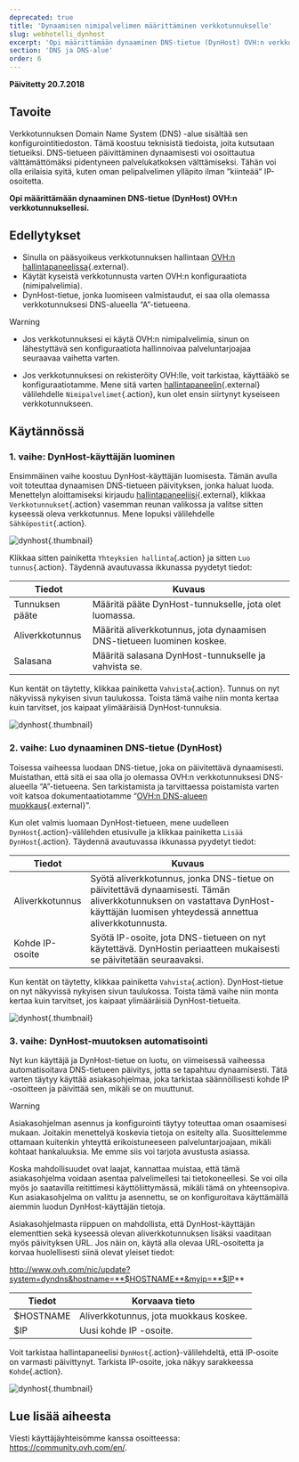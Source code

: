 ```yaml
---
deprecated: true
title: 'Dynaamisen nimipalvelimen määrittäminen verkkotunnukselle'
slug: webhotelli_dynhost
excerpt: 'Opi määrittämään dynaaminen DNS-tietue (DynHost) OVH:n verkkotunnuksellesi'
section: 'DNS ja DNS-alue'
order: 6
---
```


**Päivitetty 20.7.2018**

## Tavoite

Verkkotunnuksen Domain Name System (DNS) -alue sisältää sen konfigurointitiedoston. Tämä koostuu teknisistä tiedoista, joita kutsutaan tietueiksi. DNS-tietueen päivittäminen dynaamisesti voi osoittautua välttämättömäksi pidentyneen palvelukatkoksen välttämiseksi. Tähän voi olla erilaisia syitä, kuten oman pelipalvelimen ylläpito ilman ”kiinteää” IP-osoitetta. 

**Opi määrittämään dynaaminen DNS-tietue (DynHost) OVH:n verkkotunnuksellesi.**

## Edellytykset

- Sinulla on pääsyoikeus verkkotunnuksen hallintaan [OVH:n hallintapaneelissa](https://www.ovh.com/auth/?action=gotomanager&from=https://www.ovh.ie/&ovhSubsidiary=ie){.external}.
- Käytät kyseistä verkkotunnusta varten OVH:n konfiguraatiota (nimipalvelimia).
- DynHost-tietue, jonka luomiseen valmistaudut, ei saa olla olemassa verkkotunnuksesi DNS-alueella “A”-tietueena.

> [!warning]
>
> - Jos verkkotunnuksesi ei käytä OVH:n nimipalvelimia, sinun on lähestyttävä sen konfiguraatiota hallinnoivaa palveluntarjoajaa seuraavaa vaihetta varten.
> 
> - Jos verkkotunnuksesi on rekisteröity OVH:lle, voit tarkistaa, käyttääkö se konfiguraatiotamme. Mene sitä varten [hallintapaneelin](https://www.ovh.com/auth/?action=gotomanager&from=https://www.ovh.ie/&ovhSubsidiary=ie){.external} välilehdelle `Nimipalvelimet`{.action}, kun olet ensin siirtynyt kyseiseen verkkotunnukseen.
>

## Käytännössä

### 1. vaihe: DynHost-käyttäjän luominen

Ensimmäinen vaihe koostuu DynHost-käyttäjän luomisesta. Tämän avulla voit toteuttaa dynaamisen DNS-tietueen päivityksen, jonka haluat luoda. Menettelyn aloittamiseksi kirjaudu [hallintapaneeliisi](https://www.ovh.com/auth/?action=gotomanager&from=https://www.ovh.ie/&ovhSubsidiary=ie){.external}, klikkaa `Verkkotunnukset`{.action} vasemman reunan valikossa ja valitse sitten kyseessä oleva verkkotunnus. Mene lopuksi välilehdelle `Sähköpostit`{.action}.

![dynhost](images/use-dynhost-step1.png){.thumbnail}

Klikkaa sitten painiketta `Yhteyksien hallinta`{.action} ja sitten `Luo tunnus`{.action}. Täydennä avautuvassa ikkunassa pyydetyt tiedot:

|Tiedot|Kuvaus|
|---|---|
|Tunnuksen pääte|Määritä pääte DynHost-tunnukselle, jota olet luomassa.|
|Aliverkkotunnus|Määritä aliverkkotunnus, jota dynaamisen DNS-tietueen luominen koskee.|
|Salasana|Määritä salasana DynHost-tunnukselle ja vahvista se.|

Kun kentät on täytetty, klikkaa painiketta `Vahvista`{.action}. Tunnus on nyt näkyvissä nykyisen sivun taulukossa. Toista tämä vaihe niin monta kertaa kuin tarvitset, jos kaipaat ylimääräisiä DynHost-tunnuksia.

![dynhost](images/use-dynhost-step2.png){.thumbnail}

### 2. vaihe: Luo dynaaminen DNS-tietue (DynHost)

Toisessa vaiheessa luodaan DNS-tietue, joka on päivitettävä dynaamisesti. Muistathan, että sitä ei saa olla jo olemassa OVH:n verkkotunnuksesi DNS-alueella “A”-tietueena. Sen tarkistamista ja tarvittaessa poistamista varten voit katsoa dokumentaatiotamme “[OVH:n DNS-alueen muokkaus](https://docs.ovh.com/fi/domains/miten_dns-aluetta_muokataan/){.external}”.

Kun olet valmis luomaan DynHost-tietueen, mene uudelleen `DynHost`{.action}-välilehden etusivulle ja klikkaa painiketta `Lisää DynHost`{.action}. Täydennä avautuvassa ikkunassa pyydetyt tiedot:

|Tiedot|Kuvaus|
|---|---|
|Aliverkkotunnus|Syötä aliverkkotunnus, jonka DNS-tietue on päivitettävä dynaamisesti. Tämän aliverkkotunnuksen on vastattava DynHost-käyttäjän luomisen yhteydessä annettua aliverkkotunnusta.|
|Kohde IP-osoite|Syötä IP-osoite, jota DNS-tietueen on nyt käytettävä. DynHostin periaatteen mukaisesti se päivitetään seuraavaksi.|

Kun kentät on täytetty, klikkaa painiketta `Vahvista`{.action}. DynHost-tietue on nyt näkyvissä nykyisen sivun taulukossa. Toista tämä vaihe niin monta kertaa kuin tarvitset, jos kaipaat ylimääräisiä DynHost-tietueita.

![dynhost](images/use-dynhost-step3.png){.thumbnail}

### 3. vaihe: DynHost-muutoksen automatisointi

Nyt kun käyttäjä ja DynHost-tietue on luotu, on viimeisessä vaiheessa automatisoitava DNS-tietueen päivitys, jotta se tapahtuu dynaamisesti. Tätä varten täytyy käyttää asiakasohjelmaa, joka tarkistaa säännöllisesti kohde IP -osoitteen ja päivittää sen, mikäli se on muuttunut.

> [!warning]
>
> Asiakasohjelman asennus ja konfigurointi täytyy toteuttaa oman osaamisesi mukaan. Joitakin menettelyä koskevia tietoja on esitelty alla. Suosittelemme ottamaan kuitenkin yhteyttä erikoistuneeseen palveluntarjoajaan, mikäli kohtaat hankaluuksia. Me emme siis voi tarjota avustusta asiassa. 
>

Koska mahdollisuudet ovat laajat, kannattaa muistaa, että tämä asiakasohjelma voidaan asentaa palvelimellesi tai tietokoneellesi. Se voi olla myös jo saatavilla reitittimesi käyttöliittymässä, mikäli tämä on yhteensopiva. Kun asiakasohjelma on valittu ja asennettu, se on konfiguroitava käyttämällä aiemmin luodun DynHost-käyttäjän tietoja.

Asiakasohjelmasta riippuen on mahdollista, että DynHost-käyttäjän elementtien sekä kyseessä olevan aliverkkotunnuksen lisäksi vaaditaan myös päivityksen URL. Jos näin on, käytä alla olevaa URL-osoitetta ja korvaa huolellisesti siinä olevat yleiset tiedot:

http://www.ovh.com/nic/update?system=dyndns&hostname=**$HOSTNAME**&myip=**$IP**

|Tiedot|Korvaava tieto|
|---|---|
|$HOSTNAME|Aliverkkotunnus, jota muokkaus koskee.|
|$IP|Uusi kohde IP -osoite.|

Voit tarkistaa hallintapaneelisi `DynHost`{.action}-välilehdeltä, että IP-osoite on varmasti päivittynyt. Tarkista IP-osoite, joka näkyy sarakkeessa `Kohde`{.action}.

![dynhost](images/use-dynhost-step4.png){.thumbnail}

## Lue lisää aiheesta

Viesti käyttäjäyhteisömme kanssa osoitteessa: <https://community.ovh.com/en/>.